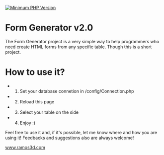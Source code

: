 [![Minimum PHP Version](https://img.shields.io/badge/php-%3E%3D%205.6-8892BF.svg?style=flat-circle)](https://php.net/)

# Form Generator v2.0

The Form Generator project is a very simple way to help programmers who need create HTML forms from any specific table. Though this is a short project.

# How to use it?
* 1. Set your database connetion in /config/Connection.php
* 2. Reload this page
* 3. Select your table on the side
* 4. Enjoy :)

Feel free to use it and, if it's possible, let me know where and how you are using it!
Feedbacks and suggestions also are always welcome!

www.ramos3d.com

